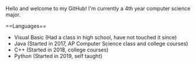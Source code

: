 Hello and welcome to my GitHub! I'm currently a 4th year computer science major.

==Languages==
- Visual Basic (Had a class in high school, have not touched it since)
- Java (Started in 2017, AP Computer Science class and college courses)
- C++ (Started in 2018,  college courses)
- Python (Started in 2019, self taught)


